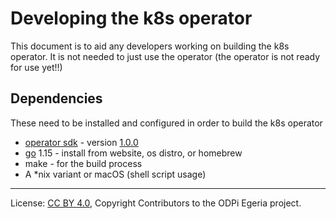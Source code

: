 <!-- SPDX-License-Identifier: CC-BY-4.0 -->
<!-- Copyright Contributors to the ODPi Egeria project. -->


# Developing the k8s operator

This document is to aid any developers working on building the k8s operator. It is not needed to just use the operator (the operator is not ready for use yet!!)
  
## Dependencies

These need to be installed and configured in order to build the k8s operator

* [operator sdk](https://github.com/operator-framework/operator-sdk) - version [1.0.0](https://github.com/operator-framework/operator-sdk/releases/tag/v1.0.0)
* [go](https://golang.org) 1.15 - install from website, os distro, or homebrew
* make - for the build process
* A *nix variant or macOS (shell script usage)


----
License: [CC BY 4.0](https://creativecommons.org/licenses/by/4.0/),
Copyright Contributors to the ODPi Egeria project.
